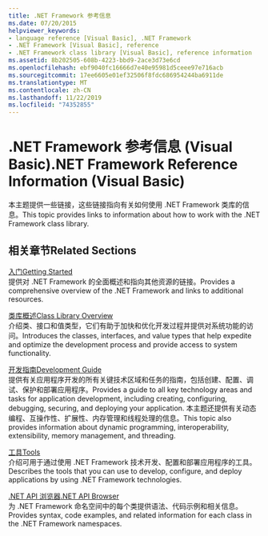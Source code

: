 ```yaml
---
title: .NET Framework 参考信息
ms.date: 07/20/2015
helpviewer_keywords:
- language reference [Visual Basic], .NET Framework
- .NET Framework [Visual Basic], reference
- .NET Framework class library [Visual Basic], reference information
ms.assetid: 8b202505-608b-4223-bbd9-2ace3d73e6cd
ms.openlocfilehash: ebf9040fc16666d7e40e95981d5ceee97e716acb
ms.sourcegitcommit: 17ee6605e01ef32506f8fdc686954244ba6911de
ms.translationtype: MT
ms.contentlocale: zh-CN
ms.lasthandoff: 11/22/2019
ms.locfileid: "74352855"
---
```

# <a name="net-framework-reference-information-visual-basic"></a><span data-ttu-id="34fe9-102">.NET Framework 参考信息 (Visual Basic)</span><span class="sxs-lookup"><span data-stu-id="34fe9-102">.NET Framework Reference Information (Visual Basic)</span></span>
<span data-ttu-id="34fe9-103">本主题提供一些链接，这些链接指向有关如何使用 .NET Framework 类库的信息。</span><span class="sxs-lookup"><span data-stu-id="34fe9-103">This topic provides links to information about how to work with the .NET Framework class library.</span></span>  
  
## <a name="related-sections"></a><span data-ttu-id="34fe9-104">相关章节</span><span class="sxs-lookup"><span data-stu-id="34fe9-104">Related Sections</span></span>  
 [<span data-ttu-id="34fe9-105">入门</span><span class="sxs-lookup"><span data-stu-id="34fe9-105">Getting Started</span></span>](../../framework/get-started/index.md)  
 <span data-ttu-id="34fe9-106">提供对 .NET Framework 的全面概述和指向其他资源的链接。</span><span class="sxs-lookup"><span data-stu-id="34fe9-106">Provides a comprehensive overview of the .NET Framework and links to additional resources.</span></span>  
  
 [<span data-ttu-id="34fe9-107">类库概述</span><span class="sxs-lookup"><span data-stu-id="34fe9-107">Class Library Overview</span></span>](../../standard/class-library-overview.md)  
 <span data-ttu-id="34fe9-108">介绍类、接口和值类型，它们有助于加快和优化开发过程并提供对系统功能的访问。</span><span class="sxs-lookup"><span data-stu-id="34fe9-108">Introduces the classes, interfaces, and value types that help expedite and optimize the development process and provide access to system functionality.</span></span>  
  
 [<span data-ttu-id="34fe9-109">开发指南</span><span class="sxs-lookup"><span data-stu-id="34fe9-109">Development Guide</span></span>](../../framework/development-guide.md)  
 <span data-ttu-id="34fe9-110">提供有关应用程序开发的所有关键技术区域和任务的指南，包括创建、配置、调试、保护和部署应用程序。</span><span class="sxs-lookup"><span data-stu-id="34fe9-110">Provides a guide to all key technology areas and tasks for application development, including creating, configuring, debugging, securing, and deploying your application.</span></span> <span data-ttu-id="34fe9-111">本主题还提供有关动态编程、互操作性、扩展性、内存管理和线程处理的信息。</span><span class="sxs-lookup"><span data-stu-id="34fe9-111">This topic also provides information about dynamic programming, interoperability, extensibility, memory management, and threading.</span></span>  
  
 [<span data-ttu-id="34fe9-112">工具</span><span class="sxs-lookup"><span data-stu-id="34fe9-112">Tools</span></span>](../../framework/tools/index.md)  
 <span data-ttu-id="34fe9-113">介绍可用于通过使用 .NET Framework 技术开发、配置和部署应用程序的工具。</span><span class="sxs-lookup"><span data-stu-id="34fe9-113">Describes the tools that you can use to develop, configure, and deploy applications by using .NET Framework technologies.</span></span>  
  
 [<span data-ttu-id="34fe9-114">.NET API 浏览器</span><span class="sxs-lookup"><span data-stu-id="34fe9-114">.NET API Browser</span></span>](../../../api/index.md)  
 <span data-ttu-id="34fe9-115">为 .NET Framework 命名空间中的每个类提供语法、代码示例和相关信息。</span><span class="sxs-lookup"><span data-stu-id="34fe9-115">Provides syntax, code examples, and related information for each class in the .NET Framework namespaces.</span></span>
